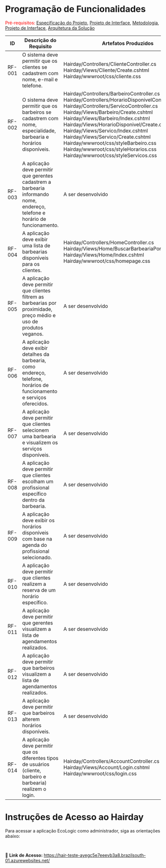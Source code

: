 # Programação de Funcionalidades

<span style="color:red">Pré-requisitos: <a href="2-Especificação do Projeto.md"> Especificação do Projeto</a></span>, <a href="3-Projeto de Interface.md"> Projeto de Interface</a>, <a href="4-Metodologia.md"> Metodologia</a>, <a href="3-Projeto de Interface.md"> Projeto de Interface</a>, <a href="5-Arquitetura da Solução.md"> Arquitetura da Solução</a>

| ID     | Descrição do Requisito | Artefatos Produzidos | Aluno(a) Responsável |
|--------|------------------------|-----------------------|----------------------|
| RF-001 | O sistema deve permitir que os clientes se cadastrem com nome, e-mail e telefone. | Hairday/Controllers/ClienteController.cs <br> Hairday/Views/Cliente/Create.cshtml <br> Hairday/wwwroot/css/cliente.css | Guilherme Henrique Cardoso Souza |
| RF-002 | O sistema deve permitir que os barbeiros se cadastrem com nome, especialidade, barbearia e horários disponíveis. | Hairday/Controllers/BarbeiroController.cs <br> Hairday/Controllers/HorarioDisponivelController.cs <br> Hairday/Controllers/ServicoController.cs <br> Hairday/Views/Barbeiro/Create.cshtml <br> Hairday/Views/Barbeiro/Index.cshtml <br> Hairday/Views/HorarioDisponivel/Create.cshtml <br> Hairday/Views/Servico/Index.cshtml <br> Hairday/Views/Servico/Create.cshtml <br> Hairday/wwwroot/css/styleBarbeiro.css <br> Hairday/wwwroot/css/styleHorarios.css <br> Hairday/wwwroot/css/styleServicos.css | Vitor Bisi Vieira |
| RF-003 | A aplicação deve permitir que gerentes cadastrem a barbearia informando nome, endereço, telefone e horário de funcionamento. | A ser desenvolvido | - |
| RF-004 | A aplicação deve exibir uma lista de barbearias disponíveis para os clientes. | Hairday/Controllers/HomeController.cs <br> Hairday/Views/Home/BuscarBarbeariaPorNome.cshtml <br> Hairday/Views/Home/Index.cshtml <br> Hairday/wwwroot/css/homepage.css | Rafael Henrique dos Santos Silva |
| RF-005 | A aplicação deve permitir que clientes filtrem as barbearias por proximidade, preço médio e uso de produtos veganos. | A ser desenvolvido | - |
| RF-006 | A aplicação deve exibir detalhes da barbearia, como endereço, telefone, horários de funcionamento e serviços oferecidos. | A ser desenvolvido | - |
| RF-007 | A aplicação deve permitir que clientes selecionem uma barbearia e visualizem os serviços disponíveis. | A ser desenvolvido | - |
| RF-008 | A aplicação deve permitir que clientes escolham um profissional específico dentro da barbearia. | A ser desenvolvido | - |
| RF-009 | A aplicação deve exibir os horários disponíveis com base na agenda do profissional selecionado. | A ser desenvolvido | - |
| RF-010 | A aplicação deve permitir que clientes realizem a reserva de um horário específico. | A ser desenvolvido | - |
| RF-011 | A aplicação deve permitir que gerentes visualizem a lista de agendamentos realizados. | A ser desenvolvido | - |
| RF-012 | A aplicação deve permitir que barbeiros visualizem a lista de agendamentos realizados. | A ser desenvolvido | - |
| RF-013 | A aplicação deve permitir que barbeiros alterem horários disponíveis. | A ser desenvolvido | - |
| RF-014 | A aplicação deve permitir que os diferentes tipos de usuários (cliente, barbeiro e barbearia) realizem o login. | Hairday/Controllers/AccountController.cs <br> Hairday/Views/Account/Login.cshtml <br> Hairday/wwwroot/css/login.css | - |




# Instruções de Acesso ao Hairday


Para acessar a aplicação EcoLogic como administrador, siga as orientações abaixo:

<br>

🔗 **Link de Acesso:** https://hair-teste-ayegc5e7eeevb3a8.brazilsouth-01.azurewebsites.net/
